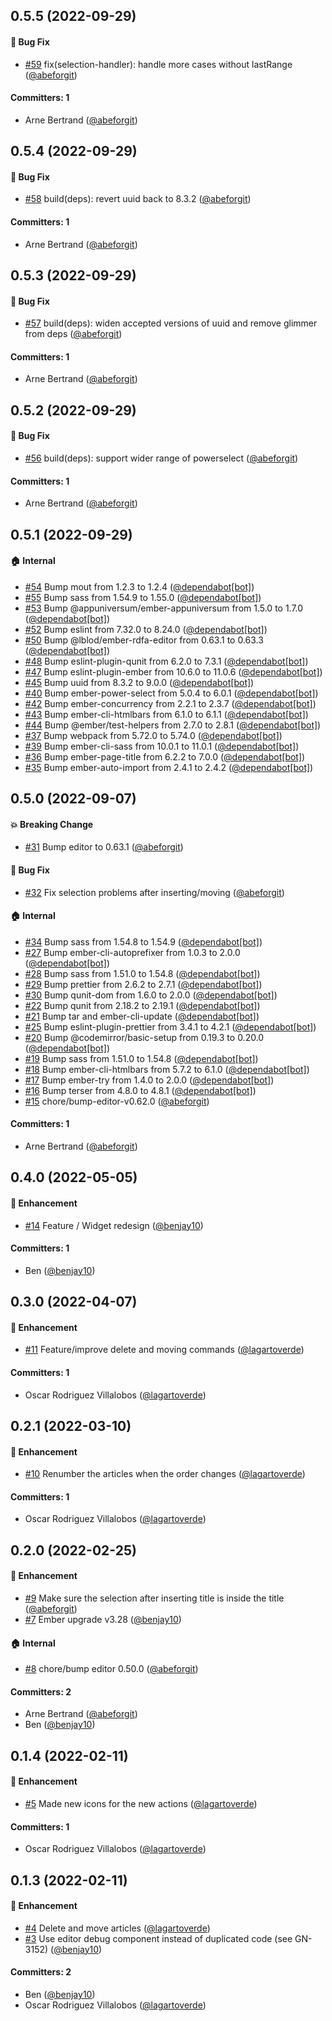 









## 0.5.5 (2022-09-29)

#### :bug: Bug Fix
* [#59](https://github.com/lblod/ember-rdfa-editor-besluit-plugin/pull/59) fix(selection-handler): handle more cases without lastRange ([@abeforgit](https://github.com/abeforgit))

#### Committers: 1
- Arne Bertrand ([@abeforgit](https://github.com/abeforgit))


## 0.5.4 (2022-09-29)

#### :bug: Bug Fix
* [#58](https://github.com/lblod/ember-rdfa-editor-besluit-plugin/pull/58) build(deps): revert uuid back to 8.3.2 ([@abeforgit](https://github.com/abeforgit))

#### Committers: 1
- Arne Bertrand ([@abeforgit](https://github.com/abeforgit))


## 0.5.3 (2022-09-29)

#### :bug: Bug Fix
* [#57](https://github.com/lblod/ember-rdfa-editor-besluit-plugin/pull/57) build(deps): widen accepted versions of uuid and remove glimmer from deps ([@abeforgit](https://github.com/abeforgit))

#### Committers: 1
- Arne Bertrand ([@abeforgit](https://github.com/abeforgit))


## 0.5.2 (2022-09-29)

#### :bug: Bug Fix
* [#56](https://github.com/lblod/ember-rdfa-editor-besluit-plugin/pull/56) build(deps): support wider range of powerselect ([@abeforgit](https://github.com/abeforgit))

#### Committers: 1
- Arne Bertrand ([@abeforgit](https://github.com/abeforgit))


## 0.5.1 (2022-09-29)

#### :house: Internal
* [#54](https://github.com/lblod/ember-rdfa-editor-besluit-plugin/pull/54) Bump mout from 1.2.3 to 1.2.4 ([@dependabot[bot]](https://github.com/apps/dependabot))
* [#55](https://github.com/lblod/ember-rdfa-editor-besluit-plugin/pull/55) Bump sass from 1.54.9 to 1.55.0 ([@dependabot[bot]](https://github.com/apps/dependabot))
* [#53](https://github.com/lblod/ember-rdfa-editor-besluit-plugin/pull/53) Bump @appuniversum/ember-appuniversum from 1.5.0 to 1.7.0 ([@dependabot[bot]](https://github.com/apps/dependabot))
* [#52](https://github.com/lblod/ember-rdfa-editor-besluit-plugin/pull/52) Bump eslint from 7.32.0 to 8.24.0 ([@dependabot[bot]](https://github.com/apps/dependabot))
* [#50](https://github.com/lblod/ember-rdfa-editor-besluit-plugin/pull/50) Bump @lblod/ember-rdfa-editor from 0.63.1 to 0.63.3 ([@dependabot[bot]](https://github.com/apps/dependabot))
* [#48](https://github.com/lblod/ember-rdfa-editor-besluit-plugin/pull/48) Bump eslint-plugin-qunit from 6.2.0 to 7.3.1 ([@dependabot[bot]](https://github.com/apps/dependabot))
* [#47](https://github.com/lblod/ember-rdfa-editor-besluit-plugin/pull/47) Bump eslint-plugin-ember from 10.6.0 to 11.0.6 ([@dependabot[bot]](https://github.com/apps/dependabot))
* [#45](https://github.com/lblod/ember-rdfa-editor-besluit-plugin/pull/45) Bump uuid from 8.3.2 to 9.0.0 ([@dependabot[bot]](https://github.com/apps/dependabot))
* [#40](https://github.com/lblod/ember-rdfa-editor-besluit-plugin/pull/40) Bump ember-power-select from 5.0.4 to 6.0.1 ([@dependabot[bot]](https://github.com/apps/dependabot))
* [#42](https://github.com/lblod/ember-rdfa-editor-besluit-plugin/pull/42) Bump ember-concurrency from 2.2.1 to 2.3.7 ([@dependabot[bot]](https://github.com/apps/dependabot))
* [#43](https://github.com/lblod/ember-rdfa-editor-besluit-plugin/pull/43) Bump ember-cli-htmlbars from 6.1.0 to 6.1.1 ([@dependabot[bot]](https://github.com/apps/dependabot))
* [#44](https://github.com/lblod/ember-rdfa-editor-besluit-plugin/pull/44) Bump @ember/test-helpers from 2.7.0 to 2.8.1 ([@dependabot[bot]](https://github.com/apps/dependabot))
* [#37](https://github.com/lblod/ember-rdfa-editor-besluit-plugin/pull/37) Bump webpack from 5.72.0 to 5.74.0 ([@dependabot[bot]](https://github.com/apps/dependabot))
* [#39](https://github.com/lblod/ember-rdfa-editor-besluit-plugin/pull/39) Bump ember-cli-sass from 10.0.1 to 11.0.1 ([@dependabot[bot]](https://github.com/apps/dependabot))
* [#36](https://github.com/lblod/ember-rdfa-editor-besluit-plugin/pull/36) Bump ember-page-title from 6.2.2 to 7.0.0 ([@dependabot[bot]](https://github.com/apps/dependabot))
* [#35](https://github.com/lblod/ember-rdfa-editor-besluit-plugin/pull/35) Bump ember-auto-import from 2.4.1 to 2.4.2 ([@dependabot[bot]](https://github.com/apps/dependabot))


## 0.5.0 (2022-09-07)

#### :boom: Breaking Change
* [#31](https://github.com/lblod/ember-rdfa-editor-besluit-plugin/pull/31) Bump editor to 0.63.1 ([@abeforgit](https://github.com/abeforgit))

#### :bug: Bug Fix
* [#32](https://github.com/lblod/ember-rdfa-editor-besluit-plugin/pull/32) Fix selection problems after inserting/moving ([@abeforgit](https://github.com/abeforgit))

#### :house: Internal
* [#34](https://github.com/lblod/ember-rdfa-editor-besluit-plugin/pull/34) Bump sass from 1.54.8 to 1.54.9 ([@dependabot[bot]](https://github.com/apps/dependabot))
* [#27](https://github.com/lblod/ember-rdfa-editor-besluit-plugin/pull/27) Bump ember-cli-autoprefixer from 1.0.3 to 2.0.0 ([@dependabot[bot]](https://github.com/apps/dependabot))
* [#28](https://github.com/lblod/ember-rdfa-editor-besluit-plugin/pull/28) Bump sass from 1.51.0 to 1.54.8 ([@dependabot[bot]](https://github.com/apps/dependabot))
* [#29](https://github.com/lblod/ember-rdfa-editor-besluit-plugin/pull/29) Bump prettier from 2.6.2 to 2.7.1 ([@dependabot[bot]](https://github.com/apps/dependabot))
* [#30](https://github.com/lblod/ember-rdfa-editor-besluit-plugin/pull/30) Bump qunit-dom from 1.6.0 to 2.0.0 ([@dependabot[bot]](https://github.com/apps/dependabot))
* [#22](https://github.com/lblod/ember-rdfa-editor-besluit-plugin/pull/22) Bump qunit from 2.18.2 to 2.19.1 ([@dependabot[bot]](https://github.com/apps/dependabot))
* [#21](https://github.com/lblod/ember-rdfa-editor-besluit-plugin/pull/21) Bump tar and ember-cli-update ([@dependabot[bot]](https://github.com/apps/dependabot))
* [#25](https://github.com/lblod/ember-rdfa-editor-besluit-plugin/pull/25) Bump eslint-plugin-prettier from 3.4.1 to 4.2.1 ([@dependabot[bot]](https://github.com/apps/dependabot))
* [#20](https://github.com/lblod/ember-rdfa-editor-besluit-plugin/pull/20) Bump @codemirror/basic-setup from 0.19.3 to 0.20.0 ([@dependabot[bot]](https://github.com/apps/dependabot))
* [#19](https://github.com/lblod/ember-rdfa-editor-besluit-plugin/pull/19) Bump sass from 1.51.0 to 1.54.8 ([@dependabot[bot]](https://github.com/apps/dependabot))
* [#18](https://github.com/lblod/ember-rdfa-editor-besluit-plugin/pull/18) Bump ember-cli-htmlbars from 5.7.2 to 6.1.0 ([@dependabot[bot]](https://github.com/apps/dependabot))
* [#17](https://github.com/lblod/ember-rdfa-editor-besluit-plugin/pull/17) Bump ember-try from 1.4.0 to 2.0.0 ([@dependabot[bot]](https://github.com/apps/dependabot))
* [#16](https://github.com/lblod/ember-rdfa-editor-besluit-plugin/pull/16) Bump terser from 4.8.0 to 4.8.1 ([@dependabot[bot]](https://github.com/apps/dependabot))
* [#15](https://github.com/lblod/ember-rdfa-editor-besluit-plugin/pull/15) chore/bump-editor-v0.62.0 ([@abeforgit](https://github.com/abeforgit))

#### Committers: 1
- Arne Bertrand ([@abeforgit](https://github.com/abeforgit))


## 0.4.0 (2022-05-05)

#### :rocket: Enhancement
* [#14](https://github.com/lblod/ember-rdfa-editor-besluit-plugin/pull/14) Feature / Widget redesign ([@benjay10](https://github.com/benjay10))

#### Committers: 1
- Ben ([@benjay10](https://github.com/benjay10))

## 0.3.0 (2022-04-07)

#### :rocket: Enhancement
* [#11](https://github.com/lblod/ember-rdfa-editor-besluit-plugin/pull/11) Feature/improve delete and moving commands ([@lagartoverde](https://github.com/lagartoverde))

#### Committers: 1
- Oscar Rodriguez Villalobos ([@lagartoverde](https://github.com/lagartoverde))

## 0.2.1 (2022-03-10)

#### :rocket: Enhancement
* [#10](https://github.com/lblod/ember-rdfa-editor-besluit-plugin/pull/10) Renumber the articles when the order changes ([@lagartoverde](https://github.com/lagartoverde))

#### Committers: 1
- Oscar Rodriguez Villalobos ([@lagartoverde](https://github.com/lagartoverde))

## 0.2.0 (2022-02-25)

#### :rocket: Enhancement
* [#9](https://github.com/lblod/ember-rdfa-editor-besluit-plugin/pull/9) Make sure the selection after inserting title is inside the title ([@abeforgit](https://github.com/abeforgit))
* [#7](https://github.com/lblod/ember-rdfa-editor-besluit-plugin/pull/7) Ember upgrade v3.28 ([@benjay10](https://github.com/benjay10))

#### :house: Internal
* [#8](https://github.com/lblod/ember-rdfa-editor-besluit-plugin/pull/8) chore/bump editor 0.50.0 ([@abeforgit](https://github.com/abeforgit))

#### Committers: 2
- Arne Bertrand ([@abeforgit](https://github.com/abeforgit))
- Ben ([@benjay10](https://github.com/benjay10))


## 0.1.4 (2022-02-11)

#### :rocket: Enhancement
* [#5](https://github.com/lblod/ember-rdfa-editor-besluit-plugin/pull/5) Made new icons for the new actions ([@lagartoverde](https://github.com/lagartoverde))

#### Committers: 1
- Oscar Rodriguez Villalobos ([@lagartoverde](https://github.com/lagartoverde))

## 0.1.3 (2022-02-11)

#### :rocket: Enhancement
* [#4](https://github.com/lblod/ember-rdfa-editor-besluit-plugin/pull/4) Delete and move articles ([@lagartoverde](https://github.com/lagartoverde))
* [#3](https://github.com/lblod/ember-rdfa-editor-besluit-plugin/pull/3) Use editor debug component instead of duplicated code (see GN-3152) ([@benjay10](https://github.com/benjay10))

#### Committers: 2
- Ben ([@benjay10](https://github.com/benjay10))
- Oscar Rodriguez Villalobos ([@lagartoverde](https://github.com/lagartoverde))



